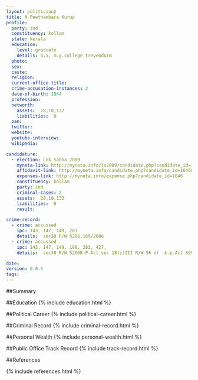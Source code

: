 ```yaml
---
layout: politician2
title: N Peethambara Kurup
profile: 
  party: ind
  constituency: kollam
  state: kerala
  education: 
    level: graduate
    details: b.a, m.g.college trevendurm
  photo: 
  sex: 
  caste: 
  religion: 
  current-office-title: 
  crime-accusation-instances: 2
  date-of-birth: 1944
  profession: 
  networth: 
    assets:  28,10,132
    liabilities:  0
  pan: 
  twitter: 
  website: 
  youtube-interview: 
  wikipedia: 

candidature: 
  - election: Lok Sabha 2009
    myneta-link: http://myneta.info/ls2009/candidate.php?candidate_id=1646
    affidavit-link: http://myneta.info/candidate.php?candidate_id=1646&scan=original
    expenses-link: http://myneta.info/expense.php?candidate_id=1646
    constituency: kollam 
    party: ind
    criminal-cases: 2
    assets:  28,10,132
    liabilities:  0
    result:  

crime-record: 
  - crime: accussed
    ipc: 143, 147, 149, 283
    details:  sec38 R/W 5206,169/2006  
  - crime: accussed
    ipc: 143, 147, 149, 188, 283, 427,
    details:  sec38 R/W 5206K.P.Act sec 18(i)III R/W 56 of  k.p.Act 699/2005  

date: 
version: 0.0.5
tags: 
---
```

##Summary


##Education
{% include education.html %}


##Political Career
{% include political-career.html %}


##Criminal Record
{% include criminal-record.html %}


##Personal Wealth
{% include personal-wealth.html %}


##Public Office Track Record
{% include track-record.html %}


##References


{% include references.html %}